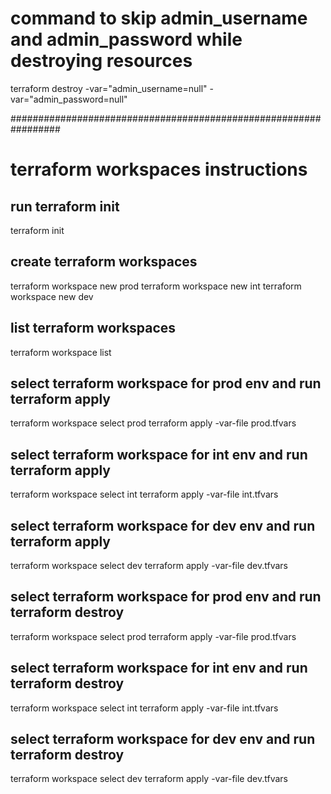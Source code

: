 
# command to skip admin_username and admin_password while destroying resources
terraform destroy -var="admin_username=null" -var="admin_password=null"


#################################################################
# terraform workspaces instructions

## run terraform init
  terraform init

## create terraform workspaces
  terraform workspace new prod
  terraform workspace new int
  terraform workspace new dev

## list terraform workspaces
  terraform workspace list

## select terraform workspace for prod env and run terraform apply
  terraform workspace select prod
  terraform apply -var-file prod.tfvars
  
## select terraform workspace for int env and run terraform apply
  terraform workspace select int
  terraform apply -var-file int.tfvars
  
## select terraform workspace for dev env and run terraform apply
  terraform workspace select dev
  terraform apply -var-file dev.tfvars
  
## select terraform workspace for prod env and run terraform destroy
  terraform workspace select prod
  terraform apply -var-file prod.tfvars

## select terraform workspace for int env and run terraform destroy
  terraform workspace select int
  terraform apply -var-file int.tfvars

## select terraform workspace for dev env and run terraform destroy
  terraform workspace select dev
  terraform apply -var-file dev.tfvars

